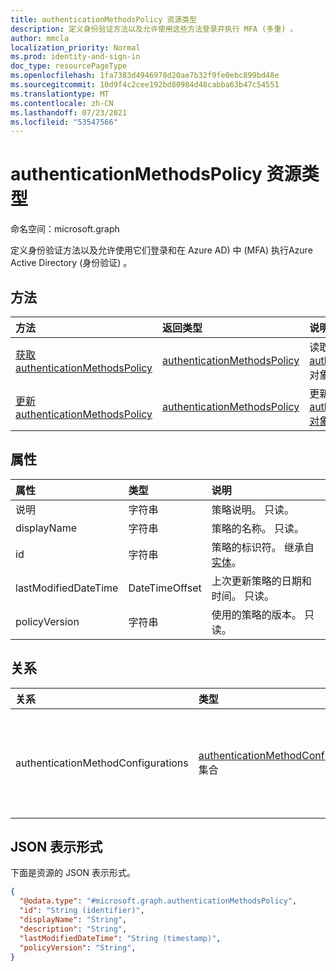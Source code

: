 ```yaml
---
title: authenticationMethodsPolicy 资源类型
description: 定义身份验证方法以及允许使用这些方法登录并执行 MFA (多重) 。
author: mmcla
localization_priority: Normal
ms.prod: identity-and-sign-in
doc_type: resourcePageType
ms.openlocfilehash: 1fa7383d4946978d20ae7b32f9fe0ebc899bd48e
ms.sourcegitcommit: 10d9f4c2cee192bd80984d48cabba63b47c54551
ms.translationtype: MT
ms.contentlocale: zh-CN
ms.lasthandoff: 07/23/2021
ms.locfileid: "53547566"
---
```

# <a name="authenticationmethodspolicy-resource-type"></a>authenticationMethodsPolicy 资源类型

命名空间：microsoft.graph

定义身份验证方法以及允许使用它们登录和在 Azure AD) 中 (MFA) 执行Azure Active Directory (身份验证) 。

## <a name="methods"></a>方法
|方法|返回类型|说明|
|:---|:---|:---|
|[获取 authenticationMethodsPolicy](../api/authenticationmethodspolicy-get.md)|[authenticationMethodsPolicy](../resources/authenticationmethodspolicy.md)|读取 [authenticationMethodsPolicy](../resources/authenticationmethodspolicy.md) 对象的属性和关系。|
|[更新 authenticationMethodsPolicy](../api/authenticationmethodspolicy-update.md)|[authenticationMethodsPolicy](../resources/authenticationmethodspolicy.md)|更新 [authenticationMethodsPolicy 对象](../resources/authenticationmethodspolicy.md) 的属性。|

## <a name="properties"></a>属性
|属性|类型|说明|
|:---|:---|:---|
|说明|字符串|策略说明。 只读。|
|displayName|字符串|策略的名称。 只读。|
|id|字符串|策略的标识符。 继承自 [实体](../resources/entity.md)。|
|lastModifiedDateTime|DateTimeOffset|上次更新策略的日期和时间。 只读。|
|policyVersion|字符串|使用的策略的版本。 只读。|

## <a name="relationships"></a>关系
|关系|类型|说明|
|:---|:---|:---|
|authenticationMethodConfigurations|[authenticationMethodConfiguration](../resources/authenticationmethodconfiguration.md) 集合|表示每个身份验证方法的设置。|

## <a name="json-representation"></a>JSON 表示形式
下面是资源的 JSON 表示形式。
<!-- {
  "blockType": "resource",
  "keyProperty": "id",
  "@odata.type": "microsoft.graph.authenticationMethodsPolicy",
  "baseType": "microsoft.graph.entity",
  "openType": false
}
-->
``` json
{
  "@odata.type": "#microsoft.graph.authenticationMethodsPolicy",
  "id": "String (identifier)",
  "displayName": "String",
  "description": "String",
  "lastModifiedDateTime": "String (timestamp)",
  "policyVersion": "String",
}
```
